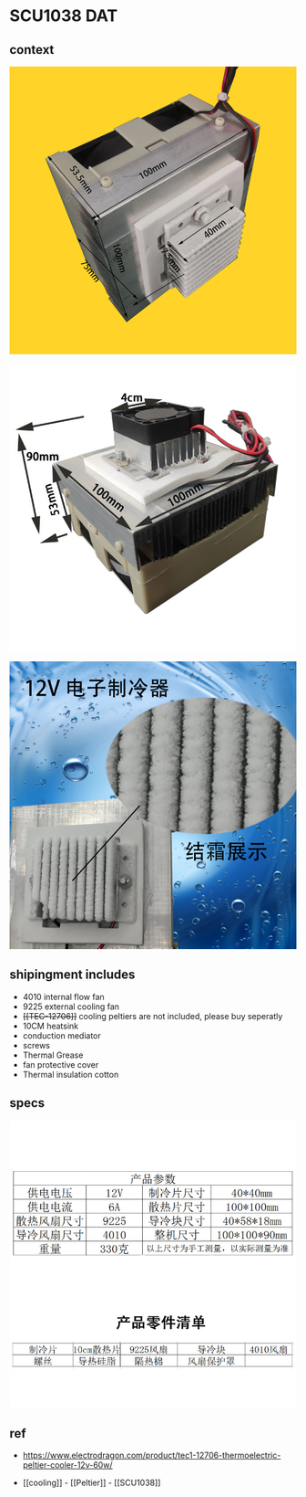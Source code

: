 
# SCU1038 DAT

## context
![](17-03-17-06-05-2023.png)

![](31-03-17-06-05-2023.png)

![](55-03-17-06-05-2023.png)


## shipingment includes 

- 4010 internal flow fan 
- 9225 external cooling fan
- ~~[[TEC-12706]]~~ cooling peltiers are not included, please buy seperatly 
- 10CM heatsink 
- conduction mediator
- screws 
- Thermal Grease
- fan protective cover 
- Thermal insulation cotton

## specs 

![](11-09-17-06-05-2023.png)


## ref 

- https://www.electrodragon.com/product/tec1-12706-thermoelectric-peltier-cooler-12v-60w/

- [[cooling]] - [[Peltier]] - [[SCU1038]]